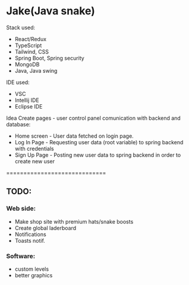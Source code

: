 # Jake(Java snake)

Stack used:
- React/Redux
- TypeScript
- Tailwind, CSS
- Spring Boot, Spring security
- MongoDB
- Java, Java swing

IDE used:
- VSC
- Intellij IDE
- Eclipse IDE

Idea
  Create pages - user control panel comunication with backend and database:
  - Home screen - User data fetched on login page.
  - Log In Page - Requesting user data (root variable) to spring backend with credentials
  - Sign Up Page - Posting new user data to spring backend in order to create new user

=============================
## TODO:

### Web side:
  - Make shop site with premium hats/snake boosts
  - Create global laderboard
  - Notifications
  - Toasts notif.

### Software:
  - custom levels
  - better graphics
